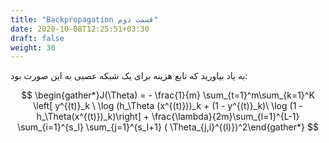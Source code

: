 ```yaml
---
title: "Backpropagation قسمت دوم"
date: 2020-10-08T12:25:51+03:30
draft: false
weight: 30
---
```

به یاد بیاورید که تابع هزینه برای یک شبکه عصبی به این صورت بود:

$$
\begin{gather*}J(\Theta) = - \frac{1}{m} \sum_{t=1}^m\sum_{k=1}^K \left[ y^{(t)}_k \ \log (h_\Theta (x^{(t)}))_k + (1 - y^{(t)}_k)\ \log (1 - h_\Theta(x^{(t)})_k)\right] + \frac{\lambda}{2m}\sum_{l=1}^{L-1} \sum_{i=1}^{s_l} \sum_{j=1}^{s_l+1} ( \Theta_{j,i}^{(l)})^2\end{gather*}
$$